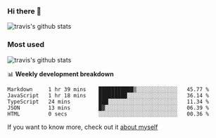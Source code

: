 ### Hi there 👋

<!--
**HondryTravis/HondryTravis** is a ✨ _special_ ✨ repository because its `README.md` (this file) appears on your GitHub profile.

Here are some ideas to get you started:

- 🔭 I’m currently working on ...
- 🌱 I’m currently learning ...
- 👯 I’m looking to collaborate on ...
- 🤔 I’m looking for help with ...
- 💬 Ask me about ...
- 📫 How to reach me: ...
- 😄 Pronouns: ...
- ⚡ Fun fact: ...
-->

![travis's github stats](https://github-readme-stats.vercel.app/api?username=HondryTravis&hide=stars)
### Most used
![travis's github stats](https://github-readme-stats.anuraghazra1.vercel.app/api/top-langs/?username=HondryTravis&layout=compact&hide_title=true)

📊 **Weekly development breakdown**

<!--START_SECTION:waka-->

```text
Markdown     1 hr 39 mins    ███████████▒░░░░░░░░░░░░░   45.77 %
JavaScript   1 hr 18 mins    █████████░░░░░░░░░░░░░░░░   36.14 %
TypeScript   24 mins         ███░░░░░░░░░░░░░░░░░░░░░░   11.34 %
JSON         13 mins         █▓░░░░░░░░░░░░░░░░░░░░░░░   06.39 %
HTML         0 secs          ░░░░░░░░░░░░░░░░░░░░░░░░░   00.36 %
```

<!--END_SECTION:waka-->

If you want to know more, check out it [about myself](https://hondrytravis.github.io/)
